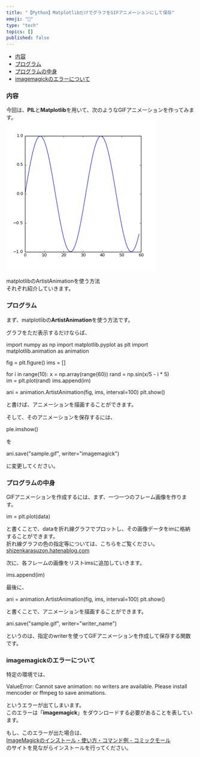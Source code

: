 ```yaml
---
title: "【Python】MatplotlibだけでグラフをGIFアニメーションにして保存"
emoji: "🤖"
type: "tech"
topics: []
published: false
---
```


* [内容](#内容)
* [プログラム](#プログラム)
* [プログラムの中身](#プログラムの中身)
* [imagemagickのエラーについて](#imagemagickのエラーについて)

### 内容

今回は、**PIL**と**Matplotlib**を用いて、次のようなGIFアニメーションを作ってみます。  
![f:id:pythonjacascript:20190127161855g:plain](/images/ppythonjacascript2019012720190127161855.gif "f:id:pythonjacascript:20190127161855g:plain")

matplotlibのArtistAnimationを使う方法  
それぞれ紹介していきます。  
  
### プログラム

まず、matplotlibの**ArtistAnimation**を使う方法です。

グラフをただ表示するだけならば、

import numpy as np
import matplotlib.pyplot as plt
import matplotlib.animation as animation

fig = plt.figure()
ims = []

for i in range(10):
    x = np.array(range(60))
    rand = np.sin(x/5 - i * 5)    
    im = plt.plot(rand)
    ims.append(im)

ani = animation.ArtistAnimation(fig, ims, interval=100)
plt.show()

と書けば、アニメーションを描画することができます。

そして、そのアニメーションを保存するには、

ple.imshow()

を

ani.save("sample.gif", writer="imagemagick")

に変更してください。  
  
### プログラムの中身

GIFアニメーションを作成するには、まず、一つ一つのフレーム画像を作ります。

im = plt.plot(data) 

と書くことで、dataを折れ線グラフでプロットし、その画像データをimに格納することができます。  
折れ線グラフの色の指定等については、こちらをご覧ください。  
[shizenkarasuzon.hatenablog.com](https://shizenkarasuzon.hatenablog.com/entry/2018/11/16/205129)

  
次に、各フレームの画像をリストimsに追加していきます。

ims.append(im)

  
最後に、

ani = animation.ArtistAnimation(fig, ims, interval=100)
plt.show()

と書くことで、アニメーションを描画することができます。  
  
ani.save("sample.gif", writer="writer_name")

というのは、指定のwriterを使ってGIFアニメーションを作成して保存する関数です。  
  
### imagemagickのエラーについて

特定の環境では、

ValueError: Cannot save animation: no writers are available. Please install mencoder or ffmpeg to save animations.

というエラーが出てしまいます。  
このエラーは「**imagemagick**」をダウンロードする必要があることを表しています。

もし、このエラーが出た場合は、  
[ImageMagickのインストール・使い方・コマンド例 - コミックモール](https://comicmall.jp/wiki.cgi?page=ImageMagick)  
のサイトを見ながらインストールを行ってください。